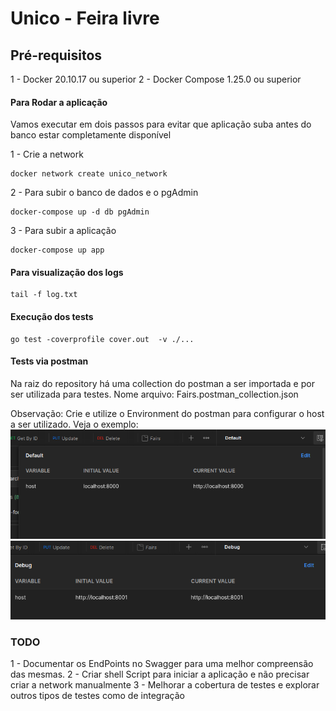 # Unico - Feira livre
## Pré-requisitos
1 - Docker          20.10.17 ou superior
2 - Docker Compose  1.25.0 ou superior

#### Para Rodar a aplicação
Vamos executar em dois passos para evitar que aplicação suba antes do banco estar completamente disponível

1 - Crie a network
```shell
docker network create unico_network
```

2 - Para subir o banco de dados e o pgAdmin
```shell
docker-compose up -d db pgAdmin
```

3 - Para subir a aplicação
```shell
docker-compose up app
```

#### Para visualização dos logs
```shell
tail -f log.txt
```
#### Execução dos tests
```shell
go test -coverprofile cover.out  -v ./...
```

#### Tests via postman
Na raiz do repository há uma collection do postman a ser importada e por ser utilizada para testes. Nome arquivo: Fairs.postman_collection.json

Observação: Crie e utilize o Environment do postman para configurar o host a ser utilizado. Veja o exemplo:
![alt text](https://github.com/Deivisson/feiras_livres/blob/master/postman_environment_default.png?raw=true)
![alt text](https://github.com/Deivisson/feiras_livres/blob/master/postman_environment_debug.png?raw=true)

### TODO
1 - Documentar os EndPoints no Swagger para uma melhor compreensão das mesmas.
2 - Criar shell Script para iniciar a aplicação e não precisar criar a network manualmente
3 - Melhorar a cobertura de testes e explorar outros tipos de testes como de integração

